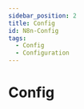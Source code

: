 ```yaml
---
sidebar_position: 2
title: Config
id: N8n-Config
tags:
  - Config
  - Configuration
---
```


# Config

